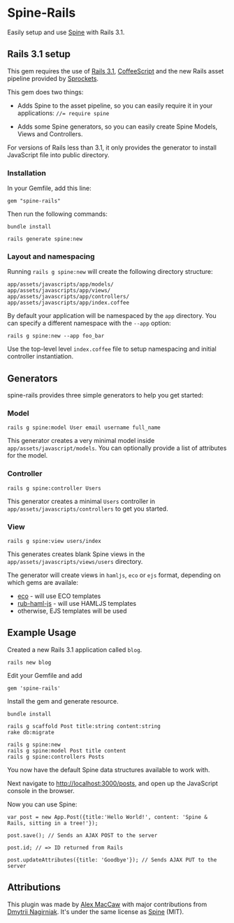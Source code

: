 # Spine-Rails

Easily setup and use [Spine](http://spinejs.com) with Rails 3.1.

## Rails 3.1 setup

This gem requires the use of [Rails 3.1](http://rubyonrails.org), [CoffeeScript](http://jashkenas.github.com/coffee-script/) and the new Rails asset pipeline provided by [Sprockets](http://getsprockets.org).

This gem does two things:

* Adds Spine to the asset pipeline, so you can easily require it in your applications: `//= require spine`
    
* Adds some Spine generators, so you can easily create Spine Models, Views and Controllers.

For versions of Rails less than 3.1, it only provides the generator to install JavaScript file into public directory. 

### Installation

In your Gemfile, add this line:

    gem "spine-rails"
  
Then run the following commands:

    bundle install
    
    rails generate spine:new

### Layout and namespacing

Running `rails g spine:new` will create the following directory structure:
  
    app/assets/javascripts/app/models/
    app/assets/javascripts/app/views/
    app/assets/javascripts/app/controllers/
    app/assets/javascripts/app/index.coffee
    
By default your application will be namespaced by the `app` directory. You can specify a different namespace with the `--app` option:

    rails g spine:new --app foo_bar
    
Use the top-level level `index.coffee` file to setup namespacing and initial controller instantiation.

## Generators

spine-rails provides three simple generators to help you get started:

### Model

    rails g spine:model User email username full_name
    
This generator creates a very minimal model inside `app/assets/javascript/models`. You can optionally provide a list of attributes for the model.

### Controller
    
    rails g spine:controller Users
    
This generator creates a minimal `Users` controller in `app/assets/javascripts/controllers` to get you started. 

### View

    rails g spine:view users/index
    
This generates creates blank Spine views in the `app/assets/javascripts/views/users` directory. 

The generator will create views in `hamljs`, `eco` or `ejs` format, depending on which gems are availale:

- [eco](https://github.com/sstephenson/eco) - will use ECO templates
- [rub-haml-js](https://github.com/dnagir/ruby-haml-js) - will use HAMLJS templates
- otherwise, EJS templates will be used

## Example Usage

Created a new Rails 3.1 application called `blog`.

    rails new blog

Edit your Gemfile and add

    gem 'spine-rails'

Install the gem and generate resource.

    bundle install
    
    rails g scaffold Post title:string content:string
    rake db:migrate
    
    rails g spine:new
    rails g spine:model Post title content
    rails g spine:controllers Posts

You now have the default Spine data structures available to work with.

Next navigate to [http://localhost:3000/posts](http://localhost:3000/posts), and open up the JavaScript console in the browser.

Now you can use Spine:

    var post = new App.Post({title:'Hello World!', content: 'Spine & Rails, sitting in a tree!'});
    
    post.save(); // Sends an AJAX POST to the server
    
    post.id; // => ID returned from Rails
    
    post.updateAttributes({title: 'Goodbye'}); // Sends AJAX PUT to the server

## Attributions

This plugin was made by [Alex MacCaw](http://alexmaccaw.co.uk) with major contributions from [Dmytrii Nagirniak](https://github.com/dnagir). It's under the same license as [Spine](http://spinejs.com) (MIT).